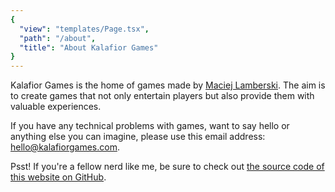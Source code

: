 ```yaml
---
{
  "view": "templates/Page.tsx",
  "path": "/about",
  "title": "About Kalafior Games"
}
---
```


Kalafior Games is the home of games made by [Maciej Lamberski](http://lamberski.com). The aim is to create games that not only entertain players but also provide them with valuable experiences.

If you have any technical problems with games, want to say hello or anything else you can imagine, please use this email address: [hello@kalafiorgames.com](mailto:hello@kalafiorgames.com).

Psst! If you're a fellow nerd like me, be sure to check out [the source code of this website on GitHub](http://github.com/macieklamberski/kalafiorgames).
